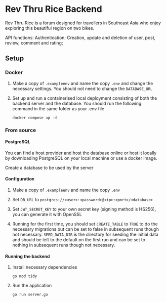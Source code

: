 # Rev Thru Rice Backend

Rev Thru Rice is a forum designed for travellers in Southeast Asia who enjoy exploring this beautiful region on two bikes.

API functions: Authentication; Creation, update and deletion of user, post, review, comment and rating;

## Setup

### Docker

1. Make a copy of `.exampleenv` and name the copy `.env` and change the necessary settings. You should not need to change the `DATABASE_URL`

2. Set up and run a containerised local deployment consisting of both the backend server and the database. You should run the following command in the same folder as your .env file

   ```
   docker compose up -d
   ```

### From source

#### PostgreSQL

You can find a host provider and host the database online or host it locally by downloading PostgreSQL on your local machine or use a docker image.

Create a database to be used by the server

#### Configuration

1. Make a copy of `.exampleenv` and name the copy `.env`

2. Set `DB_URL` to `postgres://<user>:<password>@<ip>:<port>/<database>`

3. Set `JWT_SECRET_KEY` to your own secret key (signing method is HS256), you can generate it with OpenSSL

4. Running for the first time, you should set `CREATE_TABLE` to `TRUE` to do the necessary migrations but can be set to false in subsequent runs though not necessary. `SEED_DATA_DIR` is the directory for seeding the initial data and should be left to the default on the first run and can be set to nothing in subsequent runs though not necessary.

#### Running the backend

1. Install necessary dependencies
   ```
   go mod tidy
   ```
2. Run the application
   ```
   go run server.go
   ```
